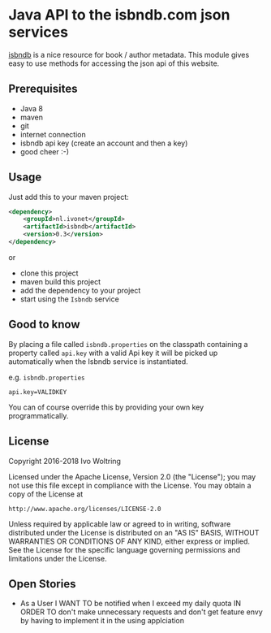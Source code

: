 # Java API to the isbndb.com json services

[isbndb](http://isbndb.com) is a nice resource for book / author metadata.
This module gives easy to use methods for accessing the json api
of this website.

## Prerequisites

* Java 8
* maven
* git
* internet connection
* isbndb api key (create an account and then a key)
* good cheer :-)

## Usage

Just add this to your maven project:

```xml
<dependency>
    <groupId>nl.ivonet</groupId>
    <artifactId>isbndb</artifactId>
    <version>0.3</version>
</dependency>
```

or

* clone this project
* maven build this project
* add the dependency to your project
* start using the `Isbndb` service

## Good to know

By placing a file called `isbndb.properties` on the classpath containing
a property called `api.key` with a valid Api key it will be picked up automatically
when the Isbndb service is instantiated.

e.g. `isbndb.properties`

`api.key=VALIDKEY`

You can of course override this by providing your own key programmatically.

## License
 
Copyright 2016-2018 Ivo Woltring

Licensed under the Apache License, Version 2.0 (the "License");
you may not use this file except in compliance with the License.
You may obtain a copy of the License at

    http://www.apache.org/licenses/LICENSE-2.0

Unless required by applicable law or agreed to in writing, software
distributed under the License is distributed on an "AS IS" BASIS,
WITHOUT WARRANTIES OR CONDITIONS OF ANY KIND, either express or implied.
See the License for the specific language governing permissions and
limitations under the License.

## Open Stories

* As a User I WANT TO be notified when I exceed my daily quota IN ORDER TO don't make unnecessary requests
  and don't get feature envy by having to implement it in the using applciation

